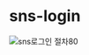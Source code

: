 # sns-login


![sns로그인 절차80](https://github.com/user-attachments/assets/f9e217da-7b74-443b-800f-34dca1bff72f)

